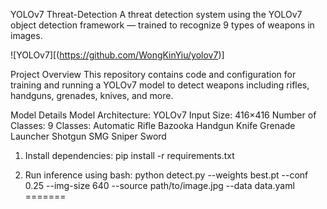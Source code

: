 YOLOv7 Threat-Detection
A threat detection system using the YOLOv7 object detection framework — trained to recognize 9 types of weapons in images.

![YOLOv7][(https://github.com/WongKinYiu/yolov7)]

Project Overview
This repository contains code and configuration for training and running a YOLOv7 model to detect weapons including rifles, handguns, grenades, knives, and more.

Model Details
Model Architecture: YOLOv7
Input Size: 416×416
Number of Classes: 9
Classes:
Automatic Rifle
Bazooka
Handgun
Knife
Grenade Launcher
Shotgun
SMG
Sniper
Sword


1. Install dependencies:
   pip install -r requirements.txt

2. Run inference using bash:
   python detect.py --weights best.pt --conf 0.25 --img-size 640 --source path/to/image.jpg --data data.yaml
=======

